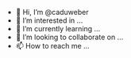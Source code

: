 - 👋 Hi, I’m @caduweber
- 👀 I’m interested in ...
- 🌱 I’m currently learning ...
- 💞️ I’m looking to collaborate on ...
- 📫 How to reach me ...

<!---
caduweber/caduweber is a ✨ special ✨ repository because its `README.md` (this file) appears on your GitHub profile.
You can click the Preview link to take a look at your changes.
--->
